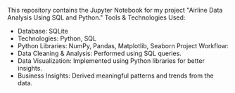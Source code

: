 This repository contains the Jupyter Notebook for my project "Airline Data Analysis Using SQL and Python."
 Tools & Technologies Used:
 * Database: SQLite
 * Technologies: Python, SQL
 * Python Libraries: NumPy, Pandas, Matplotlib, Seaborn
 Project Workflow:
 * Data Cleaning & Analysis: Performed using SQL queries.
 * Data Visualization: Implemented using Python libraries for better insights.
 * Business Insights: Derived meaningful patterns and trends from the data.
